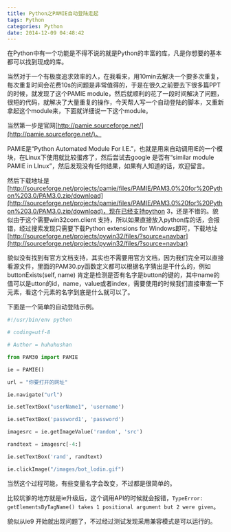 ```yaml
---
title: Python之PAMIE自动登陆走起
tags: Python
categories: Python
date: 2014-12-09 04:48:42
---
```


在Python中有一个功能是不得不说的就是Python的丰富的库，凡是你想要的基本都可以找到现成的库。

当然对于一个有极度追求效率的人，在我看来，用10min去解决一个要多次重复，每次重复时间会花费10s的问题是非常值得的，于是在很久之前要去下很多篇PPT的时候，就发现了这个PAMIE module，然后就顺利的花了一段时间解决了问题，很短的代码，就解决了大量重复的操作，今天帮人写一个自动登陆的脚本，又重新拿起这个module来，下面就详细说一下这个module。

当然第一步是官网[http://pamie.sourceforge.net/](http://pamie.sourceforge.net/)。

PAMIE是“Python Automated Module For I.E.”，也就是用来自动调用IE的一个模块，在Linux下使用就比较蛋疼了，然后尝试去google 是否有“similar module PAMIE in LInux”，然后发现没有任何结果，如果有人知道的话，欢迎留言。

然后下载地址是[http://sourceforge.net/projects/pamie/files/PAMIE/PAM3.0%20for%20Python%203.0/PAM3.0.zip/download](http://sourceforge.net/projects/pamie/files/PAMIE/PAM3.0%20for%20Python%203.0/PAM3.0.zip/download)，现在已经支持python 3，还是不错的。貌似由于这个需要win32com.client 支持，所以如果直接放入python库的话，会报错，经过搜索发现只需要下载Python extensions for Windows即可，下载地址[http://sourceforge.net/projects/pywin32/files/?source=navbar](http://sourceforge.net/projects/pywin32/files/?source=navbar)

貌似没有找到有官方文档支持，其实也不需要用官方文档，因为我们完全可以直接看源文件，里面的PAM30.py函数定义都可以根据名字猜出是干什么的，例如buttonExists(self, name) 肯定是检测是否有名字是button的键的，其中name的值可以是utton的id，name，value或者index，需要使用的时候我们直接审查一下元素，看这个元素的名字到底是什么就可以了。

下面是一个简单的自动登陆示例。

```python
#!/usr/bin/env python

# coding=utf-8

# Author = huhuhushan

from PAM30 import PAMIE

ie = PAMIE()

url = "你要打开的网址"

ie.navigate("url")

ie.setTextBox("userName1", 'username')

ie.setTextBox('password1', 'password')

imagesrc = ie.getImageValue('random', 'src')

randtext = imagesrc[-4:]

ie.setTextBox('rand', randtext)

ie.clickImage("/images/bot_lodin.gif")
```

当然这个过程可能，有些变量名字会改变，不过都是很简单的。

比较坑爹的地方就是ie升级后，这个调用API的时候就会报错，`TypeError: getElementsByTagName() takes 1 positional argument but 2 were given`。

貌似从ie9 开始就出现问题了，不过经过测试发现采用兼容模式是可以运行的。